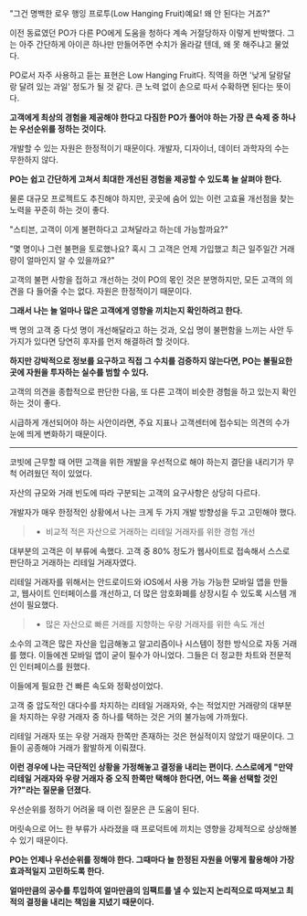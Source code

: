 "그건 명백한 로우 행잉 프로투(Low Hanging Fruit)예요! 왜 안 된다는 거죠?"

이전 동료였던 PO가 다른 PO에게 도움을 청하다 계속 거절당하자 이렇게 반박했다. 그는 아주 간단하게 아이콘 하나만 만들어주면 수치가 올라갈 텐데, 왜 못 해주냐고 물었다.

PO로서 자주 사용하고 듣는 표현은 Low Hanging Fruit다. 직역을 하면 '낮게 달랑달랑 달려 있는 과일' 정도가 될 것 같다. 큰 노력 없이 손으로 따서 수확하면 된다는 뜻이다.

**고객에게 최상의 경험을 제공해야 한다고 다짐한 PO가 풀어야 하는 가장 큰 숙제 중 하나는 우선순위를 정하는 것이다.**

개발할 수 있는 자원은 한정적이기 때문이다. 개발자, 디자이너, 데이터 과학자의 수는 무한하지 않다.

**PO는 쉽고 간단하게 고쳐서 최대한 개선된 경험을 제공할 수 있도록 늘 살펴야 한다.**

물론 대규모 프로젝트도 추진해야 하지만, 곳곳에 숨어 있는 이런 고효율 개선점을 찾는 노력을 꾸준히 하는 것이 좋다.

"스티븐, 고객이 이게 불편하다고 고쳐달라고 하는데 가능할까요?"

"몇 명이나 그런 불편을 토로했나요? 혹시 그 고객은 언제 가입했고 최근 일주일간 거래량이 얼마인지 알 수 있을까요?"

고객의 불편 사항을 접하고 개선하는 것이 PO의 몫인 것은 분명하지만, 모든 고객의 의견을 다 들어줄 수는 없다. 자원은 한정적이기 때문이다.

**그래서 나는 늘 얼마나 많은 고객에게 영향을 끼치는지 확인하려고 한다.**

백 명의 고객 중 다섯 명이 개선해달라고 하는 것과, 오십 명이 불편함을 느끼는 사안 두 가지가 있다면 당연히 후자를 먼저 해결하려 할 것이다.

**하지만 강박적으로 정보를 요구하고 직접 그 수치를 검증하지 않는다면, PO는 불필요한 곳에 자원을 투자하는 실수를 범할 수 있다.**

고객의 의견을 종합적으로 판단한 다음, 또 다른 고객이 비슷한 경험을 하고 있는지 확인하는 것이 좋다.

시급하게 개선되어야 하는 사안이라면, 주요 지표나 고객센터에 접수되는 의견의 수가 눈에 띄게 변화하기 때문이다.

---

코빗에 근무할 때 어떤 고객을 위한 개발을 우선적으로 해야 하는지 결단을 내리기가 무척 어려웠던 적이 있었다.

자산의 규모와 거래 빈도에 따라 구분되는 고객의 요구사항은 상당히 다르다.

개발자가 매우 한정적인 상황에서 나는 크게 두 가지 개발 방향성을 두고 고민해야 했다.

> - 비교적 적은 자산으로 거래하는 리테일 거래자를 위한 경험 개선

대부분의 고객은 이 부류에 속했다. 고객 중 80% 정도가 웹사이트로 접속해서 스스로 판단하고 거래하는 리테일 거래자였다.

리테일 거래자를 위해서는 안드로이드와 iOS에서 사용 가능 가능한 모바일 앱을 만들고, 웹사이트 인터페이스를 개선하고, 더 많은 암호화폐를 상장시킬 수 있도록 시스템 개선이 필요했다.

> - 많은 자산으로 빠른 거래를 지향하는 우량 거래자를 위한 속도 개선

소수의 고객은 많은 자산을 입금해놓고 알고리즘이나 시스템이 정한 방식으로 자동 거래를 했다. 이들에겐 모바일 앱이 굳이 필수가 아니었다. 그들은 더 정교한 차트와 전문적인 인터페이스를 원했다.

이들에게 필요한 건 빠른 속도와 정확성이었다.

고객 중 압도적인 대다수를 차지하는 리테일 거래자와, 수는 적었지만 거래량의 대부분을 차지하는 우량 거래자 중 하나를 택하는 것은 거의 불가능에 가까웠다.

리테일 거래자 또는 우량 거래자 한쪽만 존재하는 것은 현실적이지 않았기 때문이다. 그들이 공종해야 거래가 활발하게 이뤄졌다.

**이런 경우에 나는 극단적인 상황을 가정해놓고 결정을 내리는 편이다. 스스로에게 "만약 리테일 거래자와 우량 거래자 중 오직 한쪽만 택해야 한다면, 어느 쪽을 선택할 것인가?"라는 질문을 던졌다.**

우선순위를 정하기 어려울 때 이런 질문은 큰 도움이 된다.

머릿속으로 어느 한 부류가 사라졌을 때 프로덕트에 끼치는 영향을 강제적으로 상상해볼 수 있기 때문이다.

**PO는 언제나 우선순위를 정해야 한다. 그때마다 늘 한정된 자원을 어떻게 활용해야 가장 효과적일지 고민하도록 한다.**

**얼마만큼의 공수를 투입하여 얼마만큼의 임팩트를 낼 수 있는지 논리적으로 따져보고 최적의 결정을 내리는 책임을 지녔기 때문이다.**

